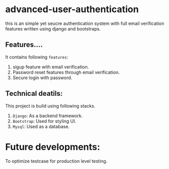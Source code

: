 # advanced-user-authentication
this is an simple yet seucre authentication system with full email verification features written using django and bootstraps.

## Features....
It contains following `features`:
1. sigup feature with email verification.
2. Password reset features through email verification.
3. Secure login with password.

## Technical deatils:
This project is build using following stacks.
1. `Django`: As a backend framework.
2. `Bootstrap`: Used for styling UI.
3. `Mysql`:  Used as  a database.

# Future developments:
To optimize testcase for production level testing.
